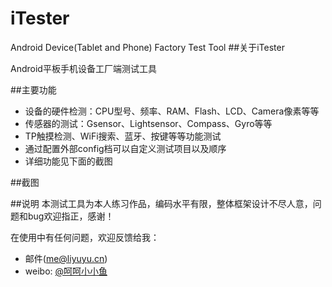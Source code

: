 # iTester
Android Device(Tablet and Phone) Factory Test Tool 
##关于iTester

Android平板手机设备工厂端测试工具

##主要功能

* 设备的硬件检测：CPU型号、频率、RAM、Flash、LCD、Camera像素等等
* 传感器的测试：Gsensor、Lightsensor、Compass、Gyro等等
* TP触摸检测、WiFi搜索、蓝牙、按键等等功能测试
* 通过配置外部config档可以自定义测试项目以及顺序
* 详细功能见下面的截图

##截图

##说明
本测试工具为本人练习作品，编码水平有限，整体框架设计不尽人意，问题和bug欢迎指正，感谢！

在使用中有任何问题，欢迎反馈给我：

* 邮件(me@liyuyu.cn)
* weibo: [@呵呵小小鱼](http://weibo.com/u/1241167880)
